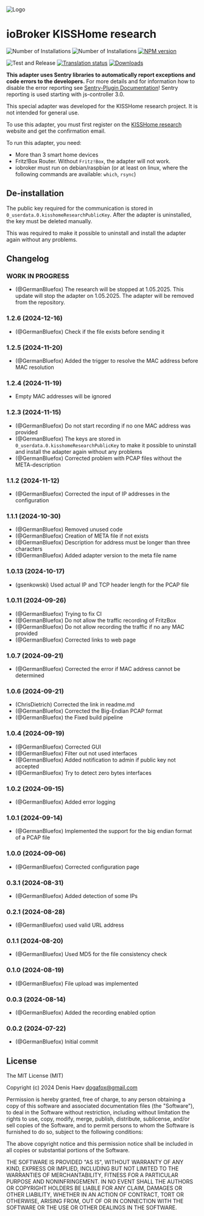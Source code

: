  ![Logo](admin/kisshome-research.png)

# ioBroker KISSHome research

![Number of Installations](http://iobroker.live/badges/kisshome-research-installed.svg)
![Number of Installations](http://iobroker.live/badges/kisshome-research-stable.svg)
[![NPM version](http://img.shields.io/npm/v/iobroker.kisshome-research.svg)](https://www.npmjs.com/package/iobroker.kisshome-research)

![Test and Release](https://github.com/ioBroker/ioBroker.kisshome-research/workflows/Test%20and%20Release/badge.svg)
[![Translation status](https://weblate.iobroker.net/widgets/adapters/-/kisshome-research/svg-badge.svg)](https://weblate.iobroker.net/engage/adapters/?utm_source=widget)
[![Downloads](https://img.shields.io/npm/dm/iobroker.kisshome-research.svg)](https://www.npmjs.com/package/iobroker.kisshome-research)

**This adapter uses Sentry libraries to automatically report exceptions and code errors to the developers.** For more details and for information how to disable the error reporting see [Sentry-Plugin Documentation](https://github.com/ioBroker/plugin-sentry#plugin-sentry)! Sentry reporting is used starting with js-controller 3.0.

This special adapter was developed for the KISSHome research project. It is not intended for general use.

To use this adapter, you must first register on the [KISSHome research](https://kisshome-research.if-is.net) website and get the confirmation email.

To run this adapter, you need:

-   More than 3 smart home devices
-   Fritz!Box Router. Without `Fritz!Box`, the adapter will not work.
-   iobroker must run on debian/raspbian (or at least on linux, where the following commands are available: `which`, `rsync`)

## De-installation

The public key required for the communication is stored in `0_userdata.0.kisshomeResearchPublicKey`.
After the adapter is uninstalled, the key must be deleted manually.

This was required to make it possible to uninstall and install the adapter again without any problems.

<!--
	Placeholder for the next version (at the beginning of the line):
	### **WORK IN PROGRESS**
-->

## Changelog
### **WORK IN PROGRESS**

-   (@GermanBluefox) The research will be stopped at 1.05.2025. This update will stop the adapter on 1.05.2025. The adapter will be removed from the repository.

### 1.2.6 (2024-12-16)

-   (@GermanBluefox) Check if the file exists before sending it

### 1.2.5 (2024-11-20)

-   (@GermanBluefox) Added the trigger to resolve the MAC address before MAC resolution

### 1.2.4 (2024-11-19)

-   Empty MAC addresses will be ignored

### 1.2.3 (2024-11-15)

-   (@GermanBluefox) Do not start recording if no one MAC address was provided
-   (@GermanBluefox) The keys are stored in `0_userdata.0.kisshomeResearchPublicKey` to make it possible to uninstall and install the adapter again without any problems
-   (@GermanBluefox) Corrected problem with PCAP files without the META-description

### 1.1.2 (2024-11-12)

-   (@GermanBluefox) Corrected the input of IP addresses in the configuration

### 1.1.1 (2024-10-30)

-   (@GermanBluefox) Removed unused code
-   (@GermanBluefox) Creation of META file if not exists
-   (@GermanBluefox) Description for address must be longer than three characters
-   (@GermanBluefox) Added adapter version to the meta file name

### 1.0.13 (2024-10-17)

-   (gsenkowski) Used actual IP and TCP header length for the PCAP file

### 1.0.11 (2024-09-26)

-   (@GermanBluefox) Trying to fix CI
-   (@GermanBluefox) Do not allow the traffic recording of FritzBox
-   (@GermanBluefox) Do not allow recording the traffic if no any MAC provided
-   (@GermanBluefox) Corrected links to web page

### 1.0.7 (2024-09-21)

-   (@GermanBluefox) Corrected the error if MAC address cannot be determined

### 1.0.6 (2024-09-21)

-   (ChrisDietrich) Corrected the link in readme.md
-   (@GermanBluefox) Corrected the Big-Endian PCAP format
-   (@GermanBluefox) the Fixed build pipeline

### 1.0.4 (2024-09-19)

-   (@GermanBluefox) Corrected GUI
-   (@GermanBluefox) Filter out not used interfaces
-   (@GermanBluefox) Added notification to admin if public key not accepted
-   (@GermanBluefox) Try to detect zero bytes interfaces

### 1.0.2 (2024-09-15)

-   (@GermanBluefox) Added error logging

### 1.0.1 (2024-09-14)

-   (@GermanBluefox) Implemented the support for the big endian format of a PCAP file

### 1.0.0 (2024-09-06)

-   (@GermanBluefox) Corrected configuration page

### 0.3.1 (2024-08-31)

-   (@GermanBluefox) Added detection of some IPs

### 0.2.1 (2024-08-28)

-   (@GermanBluefox) used valid URL address

### 0.1.1 (2024-08-20)

-   (@GermanBluefox) Used MD5 for the file consistency check

### 0.1.0 (2024-08-19)

-   (@GermanBluefox) File upload was implemented

### 0.0.3 (2024-08-14)

-   (@GermanBluefox) Added the recording enabled option

### 0.0.2 (2024-07-22)

-   (@GermanBluefox) Initial commit

## License

The MIT License (MIT)

Copyright (c) 2024 Denis Haev <dogafox@gmail.com>

Permission is hereby granted, free of charge, to any person obtaining a copy
of this software and associated documentation files (the "Software"), to deal
in the Software without restriction, including without limitation the rights
to use, copy, modify, merge, publish, distribute, sublicense, and/or sell
copies of the Software, and to permit persons to whom the Software is
furnished to do so, subject to the following conditions:

The above copyright notice and this permission notice shall be included in all
copies or substantial portions of the Software.

THE SOFTWARE IS PROVIDED "AS IS", WITHOUT WARRANTY OF ANY KIND, EXPRESS OR
IMPLIED, INCLUDING BUT NOT LIMITED TO THE WARRANTIES OF MERCHANTABILITY,
FITNESS FOR A PARTICULAR PURPOSE AND NONINFRINGEMENT. IN NO EVENT SHALL THE
AUTHORS OR COPYRIGHT HOLDERS BE LIABLE FOR ANY CLAIM, DAMAGES OR OTHER
LIABILITY, WHETHER IN AN ACTION OF CONTRACT, TORT OR OTHERWISE, ARISING FROM,
OUT OF OR IN CONNECTION WITH THE SOFTWARE OR THE USE OR OTHER DEALINGS IN THE
SOFTWARE.
